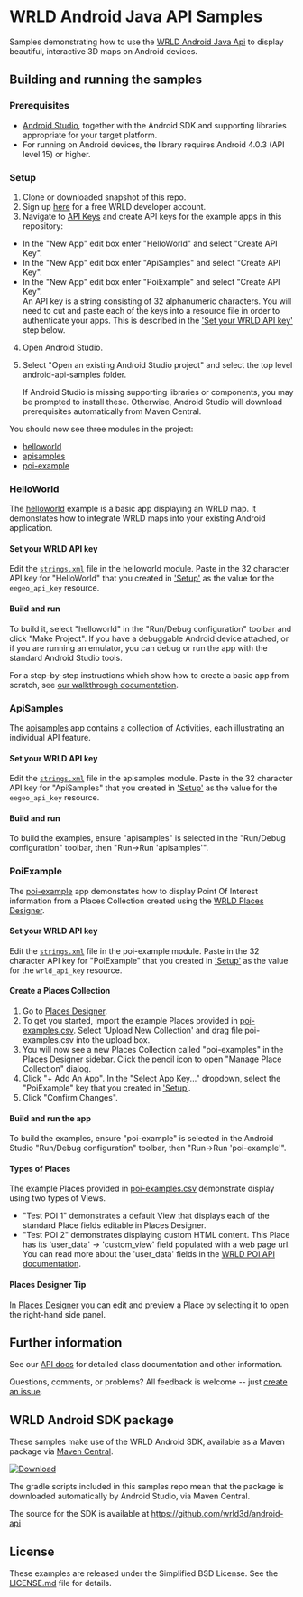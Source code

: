 # WRLD Android Java API Samples
Samples demonstrating how to use the [WRLD Android Java Api](https://docs.wrld3d.com/android/latest/docs/api/) to display beautiful, interactive 3D maps on Android devices.

## Building and running the samples
### Prerequisites
* [Android Studio](https://developer.android.com/studio/index.html), together with the Android SDK and supporting libraries appropriate for your target platform.
* For running on Android devices, the library requires Android 4.0.3 (API level 15) or higher.

### <a name="_setup1"></a>Setup
1. Clone or downloaded snapshot of this repo.
2. Sign up [here](https://www.wrld3d.com/register/) for a free WRLD developer account.
3. Navigate to [API Keys](https://accounts.wrld3d.com/#apikeys) and create API keys for the example apps in this repository:
  * In the "New App" edit box enter "HelloWorld" and select "Create API Key".
  * In the "New App" edit box enter "ApiSamples" and select "Create API Key".
  * In the "New App" edit box enter "PoiExample" and select "Create API Key".  
    An API key is a string consisting of 32 alphanumeric characters. You will need to cut and paste each of the keys into a resource file in order to authenticate your apps. This is described in the ['Set your WRLD API key'](#_setApiKey1) step below.

4. Open Android Studio.
5. Select "Open an existing Android Studio project" and select the top level android-api-samples folder.

   If Android Studio is missing supporting libraries or components, you may be prompted to install these. Otherwise, Android Studio will download prerequisites automatically from Maven Central.

You should now see three modules in the project:
* [helloworld](https://github.com/wrld3d/android-api-samples/tree/master/helloworld)
* [apisamples](https://github.com/wrld3d/android-api-samples/tree/master/apisamples)
* [poi-example](https://github.com/wrld3d/android-api-samples/tree/master/poi-example)

### HelloWorld
The [helloworld](https://github.com/wrld3d/android-api-samples/tree/master/helloworld) example is a basic app displaying an WRLD map. It demonstates how to integrate WRLD maps into your existing Android application.

#### <a name="_setApiKey1"></a>Set your WRLD API key
Edit the [```strings.xml```](https://github.com/wrld3d/android-api-samples/blob/master/helloworld/src/main/res/values/strings.xml#L4) file in the helloworld module. Paste in the 32 character API key for "HelloWorld" that you created in ['Setup'](#_setup1) as the value for the ```eegeo_api_key``` resource.

#### Build and run
To build it, select "helloworld" in the "Run/Debug configuration" toolbar and click "Make Project". If you have a debuggable Android device attached, or if you are running an emulator, you can debug or run the app with the standard Android Studio tools.

For a step-by-step instructions which show how to create a basic app from scratch, see [our walkthrough documentation](https://docs.wrld3d.com/android/latest/docs/api/Walkthrough/).

### ApiSamples
The [apisamples](https://github.com/wrld3d/android-api-samples/tree/master/apisamples) app contains a collection of Activities, each illustrating an individual API feature.

#### Set your WRLD API key
Edit the [```strings.xml```](https://github.com/wrld3d/android-api-samples/blob/master/apisamples/src/main/res/values/strings.xml#L4) file in the apisamples module. Paste in the 32 character API key for "ApiSamples" that you created in ['Setup'](#_setup1) as the value for the ```eegeo_api_key``` resource.

#### Build and run
To build the examples, ensure "apisamples" is selected in the "Run/Debug configuration" toolbar, then "Run->Run 'apisamples'".

### PoiExample
The [poi-example](https://github.com/wrld3d/android-api-samples/tree/master/poi-example) app demonstates how to display Point Of Interest information from a Places Collection created using the [WRLD Places Designer](https://mapdesigner.wrld3d.com/poi/latest/).

#### Set your WRLD API key
Edit the [```strings.xml```](https://github.com/wrld3d/android-api-samples/blob/master/poi-example/src/main/res/values/strings.xml#L4) file in the poi-example module. Paste in the 32 character API key for "PoiExample" that you created in ['Setup'](#_setup1) as the value for the ```wrld_api_key``` resource.

#### Create a Places Collection
1. Go to [Places Designer](https://mapdesigner.wrld3d.com/poi/latest/).
2. To get you started, import the example Places provided in [poi-examples.csv](https://github.com/wrld3d/android-api-samples/tree/master/poi-example/poi-examples.csv). Select 'Upload New Collection' and drag file poi-examples.csv into the upload box.
3. You will now see a new Places Collection called "poi-examples" in the Places Designer sidebar. Click the pencil icon to open "Manage Place Collection" dialog.
4. Click "+ Add An App". In the "Select App Key..." dropdown, select the "PoiExample" key that you created in ['Setup'](#_setup1).
5. Click "Confirm Changes".

#### Build and run the app
To build the examples, ensure "poi-example" is selected in the Android Studio "Run/Debug configuration" toolbar, then "Run->Run 'poi-example'".

#### Types of Places
The example Places provided in [poi-examples.csv](https://github.com/wrld3d/android-api-samples/tree/master/poi-example/poi-examples.csv) demonstrate display using two types of Views.
* "Test POI 1" demonstrates a default View that displays each of the standard Place fields editable in Places Designer.
* "Test POI 2" demonstrates displaying custom HTML content. This Place has its 'user_data' -> 'custom_view' field populated with a web page url. You can read more about the 'user_data' fields in the [WRLD POI API documentation](https://github.com/wrld3d/wrld-poi-api#points-of-interest).

#### Places Designer Tip
In [Places Designer](https://mapdesigner.wrld3d.com/poi/latest/) you can edit and preview a Place by selecting it to open the right-hand side panel.

## Further information
See our [API docs](https://docs.wrld3d.com/android/latest/docs/api/) for detailed class documentation and other information.

Questions, comments, or problems? All feedback is welcome -- just [create an issue](https://github.com/wrld3d/android-api-samples/issues).

## WRLD Android SDK package
These samples make use of the WRLD Android SDK, available as a Maven package via [Maven Central](https://search.maven.org/artifact/com.wrld3d/wrld-android-sdk).

[ ![Download](https://maven-badges.herokuapp.com/maven-central/com.wrld3d/wrld-android-sdk/badge.svg)](https://search.maven.org/artifact/com.wrld3d/wrld-android-sdk)

The gradle scripts included in this samples repo mean that the package is downloaded automatically by Android Studio, via Maven Central.

The source for the SDK is available at https://github.com/wrld3d/android-api

## License
These examples are released under the Simplified BSD License. See the [LICENSE.md](https://github.com/wrld3d/android-api-samples/blob/master/LICENSE.md) file for details.
